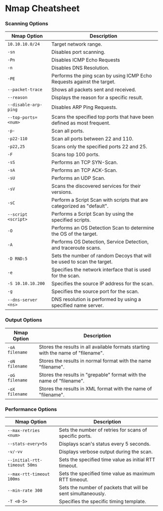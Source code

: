 # Nmap Cheatsheet

### Scanning Options

| **Nmap Option**      | **Description**                                                        |
| -------------------- | ---------------------------------------------------------------------- |
| `10.10.10.0/24`      | Target network range.                                                  |
| `-sn`                | Disables port scanning.                                                |
| `-Pn`                | Disables ICMP Echo Requests                                            |
| `-n`                 | Disables DNS Resolution.                                               |
| `-PE`                | Performs the ping scan by using ICMP Echo Requests against the target. |
| `--packet-trace`     | Shows all packets sent and received.                                   |
| `--reason`           | Displays the reason for a specific result.                             |
| `--disable-arp-ping` | Disables ARP Ping Requests.                                            |
| `--top-ports=<num>`  | Scans the specified top ports that have been defined as most frequent. |
| `-p-`                | Scan all ports.                                                        |
| `-p22-110`           | Scan all ports between 22 and 110.                                     |
| `-p22,25`            | Scans only the specified ports 22 and 25.                              |
| `-F`                 | Scans top 100 ports.                                                   |
| `-sS`                | Performs an TCP SYN-Scan.                                              |
| `-sA`                | Performs an TCP ACK-Scan.                                              |
| `-sU`                | Performs an UDP Scan.                                                  |
| `-sV`                | Scans the discovered services for their versions.                      |
| `-sC`                | Perform a Script Scan with scripts that are categorized as "default".  |
| `--script <script>`  | Performs a Script Scan by using the specified scripts.                 |
| `-O`                 | Performs an OS Detection Scan to determine the OS of the target.       |
| `-A`                 | Performs OS Detection, Service Detection, and traceroute scans.        |
| `-D RND:5`           | Sets the number of random Decoys that will be used to scan the target. |
| `-e`                 | Specifies the network interface that is used for the scan.             |
| `-S 10.10.10.200`    | Specifies the source IP address for the scan.                          |
| `-g`                 | Specifies the source port for the scan.                                |
| `--dns-server <ns>`  | DNS resolution is performed by using a specified name server.          |

### Output Options

| **Nmap Option** | **Description**                                                                   |
| --------------- | --------------------------------------------------------------------------------- |
| `-oA filename`  | Stores the results in all available formats starting with the name of "filename". |
| `-oN filename`  | Stores the results in normal format with the name "filename".                     |
| `-oG filename`  | Stores the results in "grepable" format with the name of "filename".              |
| `-oX filename`  | Stores the results in XML format with the name of "filename".                     |

### Performance Options

| **Nmap Option**              | **Description**                                              |
| ---------------------------- | ------------------------------------------------------------ |
| `--max-retries <num>`        | Sets the number of retries for scans of specific ports.      |
| `--stats-every=5s`           | Displays scan's status every 5 seconds.                      |
| `-v/-vv`                     | Displays verbose output during the scan.                     |
| `--initial-rtt-timeout 50ms` | Sets the specified time value as initial RTT timeout.        |
| `--max-rtt-timeout 100ms`    | Sets the specified time value as maximum RTT timeout.        |
| `--min-rate 300`             | Sets the number of packets that will be sent simultaneously. |
| `-T <0-5>`                   | Specifies the specific timing template.                      |
